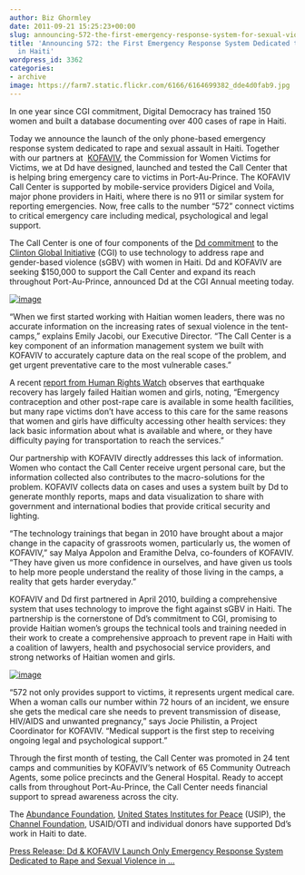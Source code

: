 ```yaml
---
author: Biz Ghormley
date: 2011-09-21 15:25:23+00:00
slug: announcing-572-the-first-emergency-response-system-for-sexual-violence-in-haiti
title: 'Announcing 572: the First Emergency Response System Dedicated to Sexual Violence
  in Haiti'
wordpress_id: 3362
categories:
- archive
image: https://farm7.static.flickr.com/6166/6164699382_dde4d0fab9.jpg
---
```

In one year since CGI commitment, Digital Democracy has trained 150 women and built a database documenting over 400 cases of rape in Haiti.

Today we announce the launch of the only phone-based emergency response system dedicated to rape and sexual assault in Haiti. Together with our partners at  [KOFAVIV](http://kofaviv.org/), the Commission for Women Victims for Victims, we at Dd have designed, launched and tested the Call Center that is helping bring emergency care to victims in Port-Au-Prince. The KOFAVIV Call Center is supported by mobile-service providers Digicel and Voila, major phone providers in Haiti, where there is no 911 or similar system for reporting emergencies. Now, free calls to the number “572” connect victims to critical emergency care including medical, psychological and legal support.

The Call Center is one of four components of the [Dd commitment](http://www.clintonglobalinitiative.org/commitments/commitments_search.asp?id=694377 ) to the [Clinton Global Initiative](http://www.clintonglobalinitiative.org/) (CGI) to use technology to address rape and gender-based violence (sGBV) with women in Haiti. Dd and KOFAVIV are seeking $150,000 to support the Call Center and expand its reach throughout Port-Au-Prince, announced Dd at the CGI Annual meeting today.

[![image](https://farm7.static.flickr.com/6166/6164699382_dde4d0fab9.jpg)](https://secure.flickr.com/photos/digitaldemocracy/sets/72157623791167187/)

“When we first started working with Haitian women leaders, there was no accurate information on the increasing rates of sexual violence in the tent-camps,” explains Emily Jacobi, our Executive Director. “The Call Center is a key component of an information management system we built with KOFAVIV to accurately capture data on the real scope of the problem, and get urgent preventative care to the most vulnerable cases.”

A recent [report from Human Rights Watch](http://www.hrw.org/news/2011/08/30/haiti-earthquake-recovery-failing-women-and-girls) observes that earthquake recovery has largely failed Haitian women and girls, noting, “Emergency contraception and other post-rape care is available in some health facilities, but many rape victims don’t have access to this care for the same reasons that women and girls have difficulty accessing other health services: they lack basic information about what is available and where, or they have difficulty paying for transportation to reach the services.”

Our partnership with KOFAVIV directly addresses this lack of information. Women who contact the Call Center receive urgent personal care, but the information collected also contributes to the macro-solutions for the problem. KOFAVIV collects data on cases and uses a system built by Dd to generate monthly reports, maps and data visualization to share with government and international bodies that provide critical security and lighting.

“The technology trainings that began in 2010 have brought about a major change in the capacity of grassroots women, particularly us, the women of KOFAVIV,” say Malya Appolon and Eramithe Delva, co-founders of KOFAVIV. “They have given us more confidence in ourselves, and have given us tools to help more people understand the reality of those living in the camps, a reality that gets harder everyday.”

KOFAVIV and Dd first partnered in April 2010, building a comprehensive system that uses technology to improve the fight against sGBV in Haiti. The partnership is the cornerstone of Dd’s commitment to CGI, promising to provide Haitian women’s groups the technical tools and training needed in their work to create a comprehensive approach to prevent rape in Haiti with a coalition of lawyers, health and psychosocial service providers, and strong networks of Haitian women and girls.

[![image](https://farm7.static.flickr.com/6088/6125507676_ce64193b4b_z.jpg)](https://secure.flickr.com/photos/digitaldemocracy/sets/72157623791167187/)

“572 not only provides support to victims, it represents urgent medical care. When a woman calls our number within 72 hours of an incident, we ensure she gets the medical care she needs to prevent transmission of disease, HIV/AIDS and unwanted pregnancy,” says Jocie Philistin, a Project Coordinator for KOFAVIV. “Medical support is the first step to receiving ongoing legal and psychological support.”

Through the first month of testing, the Call Center was promoted in 24 tent camps and communities by KOFAVIV’s network of 65 Community Outreach Agents, some police precincts and the General Hospital. Ready to accept calls from throughout Port-Au-Prince, the Call Center needs financial support to spread awareness across the city.

The [Abundance Foundation](http://theabundancefoundation.org/), [United States Institutes for Peace](http://www.usip.org/) (USIP), the [Channel Foundation](http://www.channelfoundation.org/dd.html), USAID/OTI and individual donors have supported Dd’s work in Haiti to date.

[Press Release: Dd & KOFAVIV Launch Only Emergency Response System Dedicated to Rape and Sexual Violence in ...](http://www.scribd.com/doc/65789427/Press-Release-Dd-KOFAVIV-Launch-Only-Emergency-Response-System-Dedicated-to-Rape-and-Sexual-Violence-in-Haiti)
